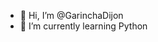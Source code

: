 - 👋 Hi, I’m @GarinchaDijon
- 🌱 I’m currently learning Python

<!---
GarinchaDijon/GarinchaDijon is a ✨ special ✨ repository because its `README.md` (this file) appears on your GitHub profile.
You can click the Preview link to take a look at your changes.
--->
